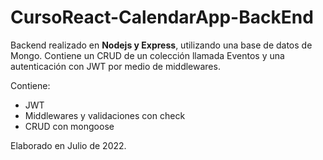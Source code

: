 # CursoReact-CalendarApp-BackEnd

Backend realizado en __Nodejs y Express__, utilizando una base de datos de Mongo. Contiene un CRUD de un colección llamada Eventos y una autenticación con JWT por medio de middlewares.

Contiene: 
- JWT
- Middlewares y validaciones con check
- CRUD con mongoose

Elaborado en Julio de 2022.